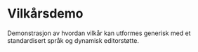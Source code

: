 # Vilkårsdemo
Demonstrasjon av hvordan vilkår kan utformes generisk med et standardisert språk og dynamisk editorstøtte.
